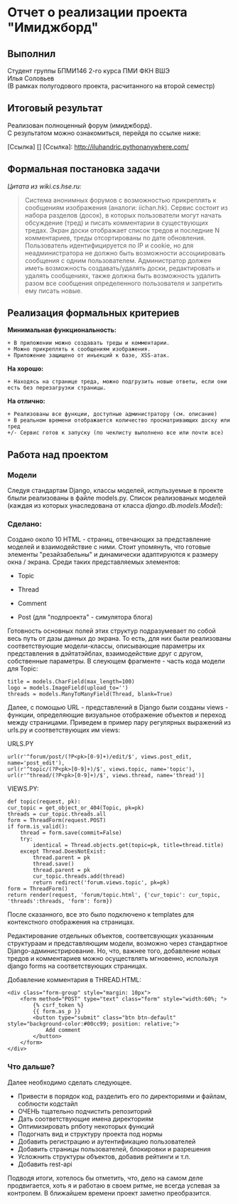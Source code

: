 Отчет о реализации проекта "Имиджборд"
========================================

Выполнил
--------------
Студент группы БПМИ146 2-го курса ПМИ ФКН ВШЭ  
Илья Соловьев  
(В рамках полугодового проекта, расчитанного на второй семестр)

Итоговый результат
--------------
Реализован полноценный форум (имиджборд).  
С результатом можно ознакомиться, перейдя по ссылке ниже:  

[Ссылка] []
[Ссылка]: http://iluhandric.pythonanywhere.com/


Формальная постановка задачи
-----------------
_Цитата из wiki.cs.hse.ru:_
>Система анонимных форумов с возможностью прикреплять к сообщениям изображения (аналоги: iichan.hk). Сервис состоит из набора разделов (досок), в которых пользователи могут начать обсуждение (тред) и писать комментарии в существующих тредах. Экран доски отображает список тредов и последние N комментариев, треды отсортированы по дате обновления. Пользователь идентифицируется по IP и cookie, но для неадминистратора не должно быть возможности ассоциировать сообщения с одним пользователем. Администратор должен иметь возможность создавать/удалять доски, редактировать и удалять сообщениях, также должна быть возможность удалить разом все сообщения определенного пользователя и запретить ему писать новые.


Реализация формальных критериев
-------------------------------
**Минимальная функциональность:**

    + В приложении можно создавать треды и комментарии.
    + Можно прикреплять к сообщениям изображения.
    + Приложение защищено от инъекций к базе, XSS-атак.
**На хорошо:**

    + Находясь на странице треда, можно подгрузить новые ответы, если они есть без перезагрузки страницы.

**На отлично:**

    + Реализованы все функции, доступные администратору (см. описание)
    + В реальном времени отображается количество просматривающих доску или тред
    +/- Сервис готов к запуску (по чеклисту выполнено все или почти все)

Работа над проектом
-------------------


### Модели

Следуя стандартам Django, классы моделей, испульзуемые в проекте блыли реализованы в файле models.py.
Список реализованых моделей (каждая из которых унаследована от класса _django.db.models.Model_):

    



### Сделано:

Создано около 10 HTML - страниц, отвечающих за представление моделей и взаимодействие с ними.
Стоит упомянуть, что готовые элементы "резайзабельны" и динамически адаптируются к размеру 
окна / экрана. 
Среди таких представляемых элементов:

* Topic 
* Thread
* Comment


* Post (для "подпроекта" - симулятора блога)

Готовность основных полей этих структур подразумевает по собой весь путь от дазы данных до экрана.
То есть, 
для них были реализованы соответствующие модели-классы, описывающие параметры их представления в 
дэйтатэйблах, взаимодействие друг с другом, собственные параметры. 
В слеующем фрагменте - часть кода модели для Topic:

    title = models.CharField(max_length=100)
    logo = models.ImageField(upload_to='')
    threads = models.ManyToManyField(Thread, blank=True)

Далее, с помощью URL - представлений в Django были созданы views - функции, определяющие визуальное отображение 
объектов и переход между страницами.
Приведем в пример пару регулярных выражений из urls.py и соответствующих им views:

URLS.PY

    url(r'^forum/post/(?P<pk>[0-9]+)/edit/$', views.post_edit, name='post_edit'),
    url(r'^topic/(?P<pk>[0-9]+)/$', views.topic, name='topic'),
    url(r'^thread/(?P<pk>[0-9]+)/$', views.thread, name='thread')]
    
VIEWS.PY:
    
    def topic(request, pk):
    cur_topic = get_object_or_404(Topic, pk=pk)
    threads = cur_topic.threads.all
    form = ThreadForm(request.POST)
    if form.is_valid():
        thread = form.save(commit=False)
        try:
            identical = Thread.objects.get(topic=pk, title=thread.title)
        except Thread.DoesNotExist:
            thread.parent = pk
            thread.save()
            thread.parent = pk
            cur_topic.threads.add(thread)
            return redirect('forum.views.topic', pk=pk)
    form = ThreadForm()
    return render(request, 'forum/topic.html', {'cur_topic': cur_topic, 'threads':threads, 'form': form})
    
После сказанного, все это было подключено к templates для контекстного отображения на страницах.

Редактирование отдельных объектов, соответсвующих указанным структураам и представляющим модели, 
возможно через стандартное Django-администрирование. Но, что, важнее того, добавление новых тредов и комментариев можно осуществлять
мгновенно, используя django forms на соответствующих страницах.

Добавление комментария в THREAD.HTML:

    <div class="form-group" style="margin: 10px">
        <form method="POST" type="text" class="form" style="width:60%; ">
            {% csrf_token %}
            {{ form.as_p }}
            <button type="submit" class="btn btn-default" style="background-color:#00cc99; position: relative;">
                Add comment
            </button>
        </form>
    </div>

 
### Что дальше?

Далее необходимо сделать следующее.

* Привести в порядок код, разделить его по директориями и файлам, соблюсти кодстайл
* ОЧЕНЬ тщательно подчистить репозиторий
* Дать соответствующие имена директориям
* Оптимизировать рпботу некоторых функций
* Подогнать вид и структуру проекта под нормы
* Добавить регистрацию и аутентификацию пользователей
* Добавить страницы пользователей, блокировки и разрешения
* Усложнить структуры объектов, добавив рейтинги и т.п.
* Добавить rest-api


Подводя итоги, хотелось бы отметить, что, дело на самом деле продвигается, хоть я и работаю в своем ритме, не всегда успевая
за контролем. В ближайшем времени проект заметно преобразится.
